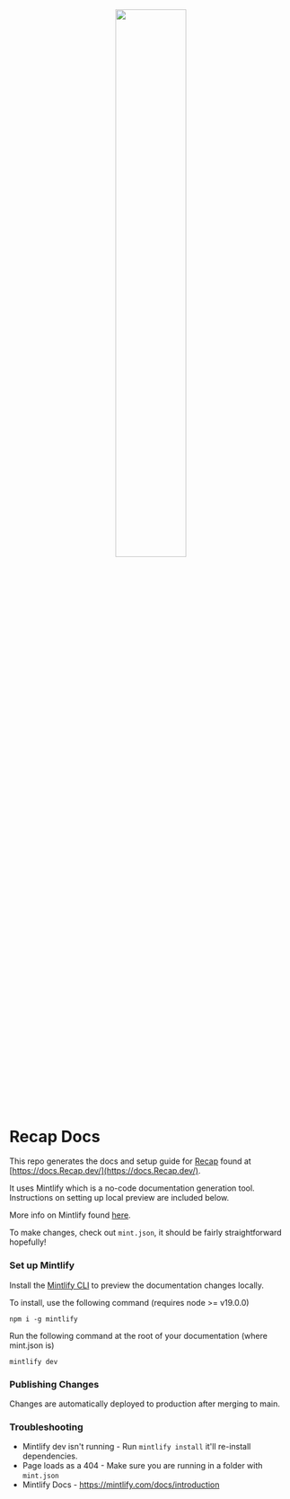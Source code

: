 <h2 align="center">
<a href="https://www.Recap.ai/"> <img width="50%" src="https://github.com/Recap-owners/Recap/blob/1fabd9372d66cd54238847197c33f091a724803b/RecapWithName.png?raw=true)" /></a>
</h2>

# Recap Docs
This repo generates the docs and setup guide for [Recap](https://github.com/Recap-ai/Recap) found at [https://docs.Recap.dev/](https://docs.Recap.dev/).

It uses Mintlify which is a no-code documentation generation tool.
Instructions on setting up local preview are included below.

More info on Mintlify found [here](https://mintlify.com/).

To make changes, check out `mint.json`, it should be fairly straightforward hopefully!

### Set up Mintlify
Install the [Mintlify CLI](https://www.npmjs.com/package/mintlify) to preview the documentation changes locally.

To install, use the following command (requires node >= v19.0.0)
```
npm i -g mintlify
```

Run the following command at the root of your documentation (where mint.json is)
```
mintlify dev
```

### Publishing Changes
Changes are automatically deployed to production after merging to main.

### Troubleshooting
- Mintlify dev isn't running - Run `mintlify install` it'll re-install dependencies.
- Page loads as a 404 - Make sure you are running in a folder with `mint.json`
- Mintlify Docs - https://mintlify.com/docs/introduction
